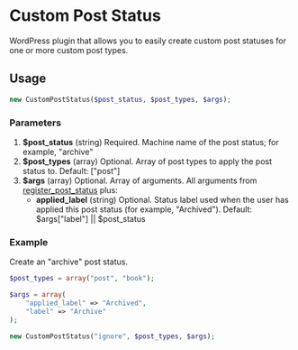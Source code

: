 # Custom Post Status

WordPress plugin that allows you to easily create custom post statuses for one or more custom post types.

## Usage

```php
new CustomPostStatus($post_status, $post_types, $args);
```

### Parameters

1. __$post_status__ (string) Required. Machine name of the post status; for example, "archive"
2. __$post_types__ (array) Optional. Array of post types to apply the post status to. Default: ["post"]
3. __$args__ (array) Optional. Array of arguments. All arguments from [register_post_status](http://codex.wordpress.org/Function_Reference/register_post_status) plus:
    - __applied_label__ (string) Optional. Status label used when the user has applied this post status (for example, "Archived"). Default: $args["label"] || $post_status

### Example

Create an "archive" post status.

```php
$post_types = array("post", "book");

$args = array(
	"applied_label" => "Archived",
	"label" => "Archive"
);

new CustomPostStatus("ignore", $post_types, $args);
```